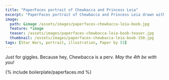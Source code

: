 ```yaml
---
title: "PaperFaces portrait of Chewbacca and Princess Leia"
excerpt: "PaperFaces portrait of Chewbacca and Princess Leia drawn with Paper by 53 on an iPad."
image: 
  path: &image /assets/images/paperfaces-chewbacca-leia-boob.jpg 
  feature: *image
  teaser: /assets/images/paperfaces-chewbacca-leia-boob-teaser.jpg
  thumbnail: /assets/images/paperfaces-chewbacca-leia-boob-150.jpg
tags: [Star Wars, portrait, illustration, Paper by 53]
---
```


Just for giggles. Because hey, Chewbacca is a perv. *May the 4th be with you!*

{% include boilerplate/paperfaces.md %}
